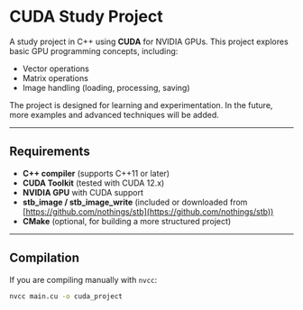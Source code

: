 # CUDA Study Project

A study project in C++ using **CUDA** for NVIDIA GPUs. This project explores basic GPU programming concepts, including:

- Vector operations
- Matrix operations
- Image handling (loading, processing, saving)

The project is designed for learning and experimentation. In the future, more examples and advanced techniques will be added.

---

## Requirements

- **C++ compiler** (supports C++11 or later)  
- **CUDA Toolkit** (tested with CUDA 12.x)  
- **NVIDIA GPU** with CUDA support  
- **stb_image / stb_image_write** (included or downloaded from [https://github.com/nothings/stb](https://github.com/nothings/stb))  
- **CMake** (optional, for building a more structured project)

---

## Compilation

If you are compiling manually with `nvcc`:

```bash
nvcc main.cu -o cuda_project
